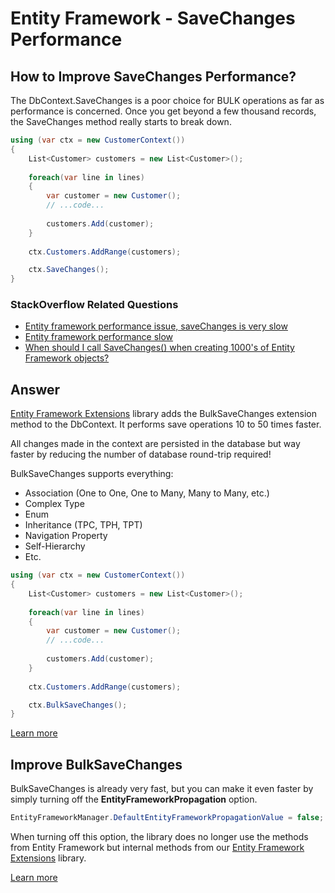 # Entity Framework - SaveChanges Performance

## How to Improve SaveChanges Performance? 

The DbContext.SaveChanges is a poor choice for BULK operations as far as performance is concerned. Once you get beyond a few thousand records, the SaveChanges method really starts to break down.


```csharp
using (var ctx = new CustomerContext())
{
    List<Customer> customers = new List<Customer>();
    
    foreach(var line in lines)
    {
        var customer = new Customer();
        // ...code...
        
        customers.Add(customer);
    }
    
    ctx.Customers.AddRange(customers);

    ctx.SaveChanges();
}
```
### StackOverflow Related Questions

 - [Entity framework performance issue, saveChanges is very slow](https://stackoverflow.com/questions/21272763/entity-framework-performance-issue-savechanges-is-very-slow)
 - [Entity framework performance slow](https://stackoverflow.com/questions/40526018/entity-framework-performance-slow?rq=1)
 - [When should I call SaveChanges() when creating 1000's of Entity Framework objects?](https://stackoverflow.com/questions/1930982/when-should-i-call-savechanges-when-creating-1000s-of-entity-framework-object?rq=1)

## Answer

[Entity Framework Extensions](http://entityframework-extensions.net/) library adds the BulkSaveChanges extension method to the DbContext. It performs save operations 10 to 50 times faster. 

All changes made in the context are persisted in the database but way faster by reducing the number of database round-trip required!

BulkSaveChanges supports everything:

 - Association (One to One, One to Many, Many to Many, etc.)
 - Complex Type
 - Enum
 - Inheritance (TPC, TPH, TPT)
 - Navigation Property
 - Self-Hierarchy
 - Etc.


```csharp
using (var ctx = new CustomerContext())
{
    List<Customer> customers = new List<Customer>();
    
    foreach(var line in lines)
    {
        var customer = new Customer();
        // ...code...
        
        customers.Add(customer);
    }
    
    ctx.Customers.AddRange(customers);

    ctx.BulkSaveChanges();
}
```
[Learn more](http://entityframework-extensions.net/tutorial-bulk-savechanges)

## Improve BulkSaveChanges

BulkSaveChanges is already very fast, but you can make it even faster by simply turning off the **EntityFrameworkPropagation** option.


```csharp
EntityFrameworkManager.DefaultEntityFrameworkPropagationValue = false;
```
When turning off this option, the library does no longer use the methods from Entity Framework but internal methods from our [Entity Framework Extensions](http://entityframework-extensions.net/) library.

[Learn more](http://entityframework-extensions.net/improve-bulk-savechanges)
